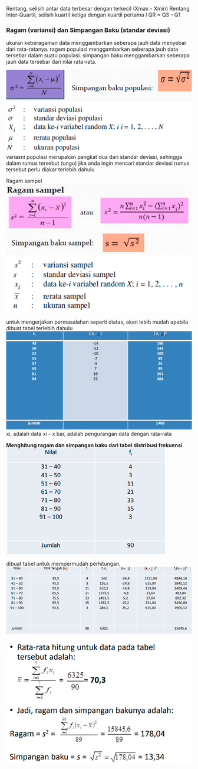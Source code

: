 Rentang, selisih antar data terbesar dengan terkecil (Xmax - Xmin)
Rentang Inter-Quartil, selisih kuartil ketiga dengan kuartil pertama I QR = Q3 - Q1

### Ragam (variansi) dan Simpangan Baku (standar deviasi)
ukuran keberagaman data menggambarkan seberapa jauh data menyebar dari rata-ratanya. ragam populasi menggambarkan seberapa jauh data tersebar dalam suatu populasi. simpangan baku menggambarkan seberapa jauh data tersebar dari nilai rata-rata. 

![d1cf0c9b23c06576ec5cec9f2c5f1a94.png](../../../../_resources/d1cf0c9b23c06576ec5cec9f2c5f1a94.png)
variasni populasi merupakan pangkat dua dari standar deviasi, sehingga dalam rumus tersebut (ungu) jika anda ingin mencari standar deviasi rumus tersebut perlu diakar terlebih dahulu

Ragam sampel
![ffa9b2d6f176b72087b0a131e1b01725.png](../../../../_resources/ffa9b2d6f176b72087b0a131e1b01725.png)

untuk mengerjakan permasalahan seperti diatas, akan lebih mudah apabila dibuat tabel terlebih dahulu
![c5676a16b882ed1a94c8b40dd0e3863f.png](../../../../_resources/c5676a16b882ed1a94c8b40dd0e3863f.png)
xi, adalah data
xi - x bar, adalah pengurangan data dengan rata-rata	

**Menghitung ragam dan simpangan baku dari tabel distribusi frekuensi**.
![cb3adcf03b4c088dd6912ebe247ee769.png](../../../../_resources/cb3adcf03b4c088dd6912ebe247ee769.png)

dibuat tabel untuk mempermudah perhitungan, 
![2fc09264520a68cbc299040f1862636b.png](../../../../_resources/2fc09264520a68cbc299040f1862636b.png)

![de7224b65c37918a6bda35531cbe6acc.png](../../../../_resources/de7224b65c37918a6bda35531cbe6acc.png)